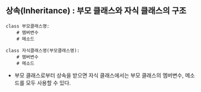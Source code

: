 ## 상속(Inheritance) : 부모 클래스와 자식 클래스의 구조
```
class 부모클래스명:
    # 멤버변수
    # 메소드

class 자식클래스명(부모클래스명):
    # 멤버변수
    # 메소드
```
* 부모 클래스로부터 상속을 받으면 자식 클래스에서는 부모 클래스의 멤버변수, 메소드를 모두 사용할 수 있다.

